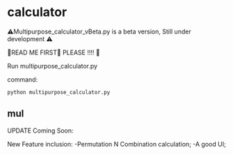 # calculator

⚠Multipurpose_calculator_vBeta.py is a beta version, Still under development ⚠

🛑READ ME FIRST🛑 PLEASE !!!! 🛑

Run multipurpose_calculator.py

command:  
```
python multipurpose_calculator.py
```
mul
--------------------------------------
UPDATE Coming Soon: 

New Feature inclusion: 
-Permutation N Combination calculation;
-A good UI;
